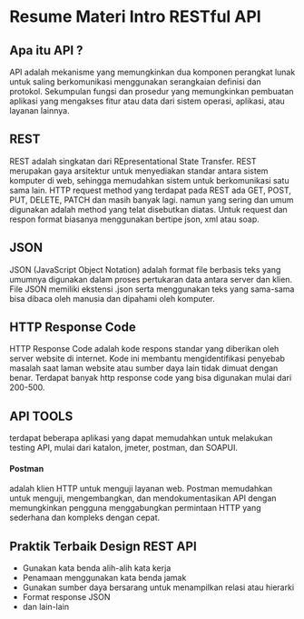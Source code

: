 # Resume Materi Intro RESTful API

## Apa itu API ?
API adalah mekanisme yang memungkinkan dua komponen perangkat lunak untuk saling berkomunikasi menggunakan serangkaian definisi dan protokol. Sekumpulan fungsi dan prosedur yang memungkinkan pembuatan aplikasi yang mengakses fitur atau data dari sistem operasi, aplikasi, atau layanan lainnya.

## REST
REST adalah singkatan dari REpresentational State Transfer. REST merupakan gaya arsitektur untuk menyediakan standar antara sistem komputer di web, sehingga memudahkan sistem untuk berkomunikasi satu sama lain.
HTTP request method yang terdapat pada REST ada GET, POST, PUT, DELETE, PATCH dan masih banyak lagi. namun yang sering dan umum digunakan adalah method yang telat disebutkan diatas. Untuk request dan respon format biasanya menggunakan bertipe json, xml atau soap.

## JSON
JSON (JavaScript Object Notation) adalah format file berbasis teks yang umumnya digunakan dalam proses pertukaran data antara server dan klien. File JSON memiliki ekstensi .json serta menggunakan teks yang sama-sama bisa dibaca oleh manusia dan dipahami oleh komputer.

## HTTP Response Code
HTTP Response Code  adalah kode respons standar yang diberikan oleh server website di internet. Kode ini membantu mengidentifikasi penyebab masalah saat laman website atau sumber daya lain tidak dimuat dengan benar. Terdapat banyak http response code yang bisa digunakan mulai dari 200-500.

## API TOOLS
terdapat beberapa aplikasi yang dapat memudahkan untuk melakukan testing API, mulai dari katalon, jmeter, postman, dan SOAPUI.

#### Postman
adalah klien HTTP untuk menguji layanan web. Postman memudahkan untuk menguji, mengembangkan, dan mendokumentasikan API dengan memungkinkan pengguna menggabungkan permintaan HTTP yang sederhana dan kompleks dengan cepat.

## Praktik Terbaik Design REST API
<ul>
<li>Gunakan kata benda alih-alih kata kerja</li>
<li>Penamaan menggunakan kata benda jamak</li>
<li>Gunakan sumber daya bersarang untuk menampilkan relasi atau hierarki</li>
<li>Format response JSON</li>
<li>dan lain-lain</li>
</ul>